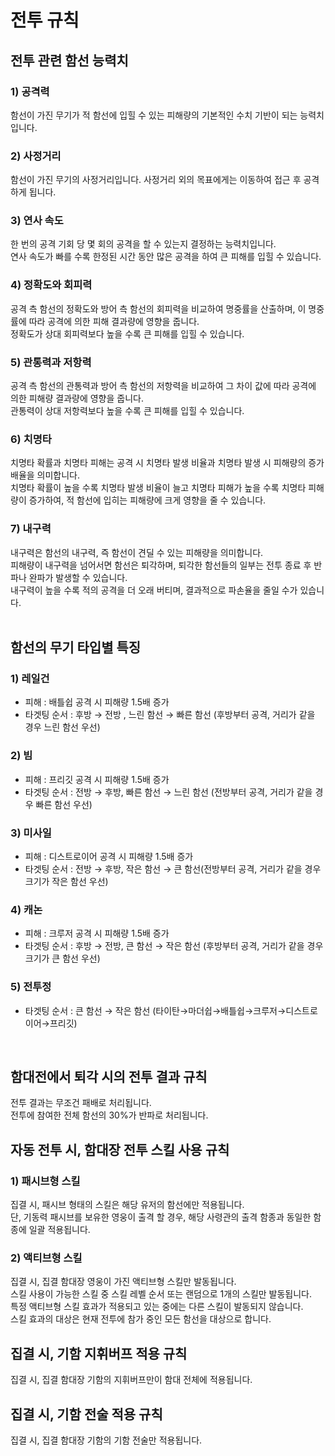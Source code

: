 # 전투 규칙


## 전투 관련 함선 능력치


### 1) 공격력

함선이 가진 무기가 적 함선에 입힐 수 있는 피해량의 기본적인 수치 기반이 되는 능력치입니다.<br>


### 2) 사정거리

함선이 가진 무기의 사정거리입니다. 사정거리 외의 목표에게는 이동하여 접근 후 공격하게 됩니다.<br>


### 3) 연사 속도

한 번의 공격 기회 당 몇 회의 공격을 할 수 있는지 결정하는 능력치입니다.<br>
연사 속도가 빠를 수록 한정된 시간 동안 많은 공격을 하여 큰 피해를 입힐 수 있습니다.<br>


### 4) 정확도와 회피력

공격 측 함선의 정확도와 방어 측 함선의 회피력을 비교하여 명중률을 산출하며, 이 명중률에 따라 공격에 의한 피해 결과량에 영향을 줍니다.<br>
정확도가 상대 회피력보다 높을 수록 큰 피해를 입힐 수 있습니다.<br>


### 5) 관통력과 저항력

공격 측 함선의 관통력과 방어 측 함선의 저항력을 비교하여 그 차이 값에 따라 공격에 의한 피해량 결과량에 영향을 줍니다.<br>
관통력이 상대 저항력보다 높을 수록 큰 피해를 입힐 수 있습니다.<br>


### 6) 치명타

치명타 확률과 치명타 피해는 공격 시 치명타 발생 비율과 치명타 발생 시 피해량의 증가 배율을 의미합니다.<br>
치명타 확률이 높을 수록 치명타 발생 비율이 늘고 치명타 피해가 높을 수록 치명타 피해량이 증가하여, 적 함선에 입히는 피해량에 크게 영향을 줄 수 있습니다.<br>


### 7) 내구력

내구력은 함선의 내구력, 즉 함선이 견딜 수 있는 피해량을 의미합니다.<br>
피해량이 내구력을 넘어서면 함선은 퇴각하며, 퇴각한 함선들의 일부는 전투 종료 후 반파나 완파가 발생할 수 있습니다.<br>
내구력이 높을 수록 적의 공격을 더 오래 버티며, 결과적으로 파손율을 줄일 수가 있습니다.<br>
<br>


## 함선의 무기 타입별 특징


### 1) 레일건

- 피해 : 배틀쉽 공격 시 피해량 1.5배 증가
- 타겟팅 순서 : 후방 → 전방 , 느린 함선 → 빠른 함선 (후방부터 공격, 거리가 같을 경우 느린 함선 우선)


### 2) 빔

- 피해 : 프리깃 공격 시 피해량 1.5배 증가
- 타겟팅 순서 : 전방 → 후방, 빠른 함선 → 느린 함선 (전방부터 공격, 거리가 같을 경우 빠른 함선 우선)


### 3) 미사일

- 피해 : 디스트로이어 공격 시 피해량 1.5배 증가
- 타겟팅 순서 : 전방 → 후방, 작은 함선 → 큰 함선(전방부터 공격, 거리가 같을 경우 크기가 작은 함선 우선)


### 4) 캐논

- 피해 : 크루저 공격 시 피해량 1.5배 증가
- 타겟팅 순서 : 후방 → 전방, 큰 함선 → 작은 함선 (후방부터 공격, 거리가 같을 경우 크기가 큰 함선 우선)


### 5) 전투정

- 타겟팅 순서 : 큰 함선 → 작은 함선 (타이탄→마더쉽→배틀쉽→크루저→디스트로이어→프리깃)
<br>



## 함대전에서 퇴각 시의 전투 결과 규칙


전투 결과는 무조건 패배로 처리됩니다.<br>
전투에 참여한 전체 함선의 30%가 반파로 처리됩니다.<br>



## 자동 전투 시, 함대장 전투 스킬 사용 규칙


### 1) 패시브형 스킬

집결 시, 패시브 형태의 스킬은 해당 유저의 함선에만 적용됩니다.<br>
단, 기동력 패시브를 보유한 영웅이 출격 할 경우, 해당 사령관의 출격 함종과 동일한 함종에 일괄 적용됩니다.

### 2) 액티브형 스킬

집결 시, 집결 함대장 영웅이 가진 액티브형 스킬만 발동됩니다.<br>
스킬 사용이 가능한 스킬 중 스킬 레벨 순서 또는 랜덤으로 1개의 스킬만 발동됩니다.<br>
특정 액티브형 스킬 효과가 적용되고 있는 중에는 다른 스킬이 발동되지 않습니다.<br>
스킬 효과의 대상은 현재 전투에 참가 중인 모든 함선을 대상으로 합니다.<br>



## 집결 시, 기함 지휘버프 적용 규칙

집결 시, 집결 함대장 기함의 지휘버프만이 함대 전체에 적용됩니다.



## 집결 시, 기함 전술 적용 규칙

집결 시, 집결 함대장 기함의 기함 전술만 적용됩니다.

